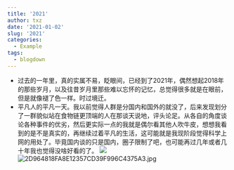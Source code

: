 ```yaml
---
title: '2021'
author: txz
date: '2021-01-02'
slug: '2021'
categories:
  - Example
tags:
  - blogdown
---
```

+ 过去的一年里，真的实属不易，眨眼间，已经到了2021年，偶然想起2018年的那些岁月，以及往昔岁月里那些难以忘怀的记忆，总觉得很多就是在眼前，但是就像褪了色一样。时过境迁。
+ 平凡人的平凡一天。我以前觉得人群是分国内和国外的就没了，后来发现划分了一群貌似站在食物链更顶端的人在那谈天说地，评头论足。从各自的角度谈论各种事件的优劣，然后更实际一点的我就是偶尔看其他人吹牛皮，想想我看到的是不是真实的，再继续过着平凡的生活，这可能就是我现阶段觉得科学上网的用处了。毕竟国内谈的只是国内，圈子限制了吧，也可能再过几年或者几十年我也觉得没啥好看的了。
![](http://ww1.sinaimg.cn/large/006HO6T7gy1gm9dpwvoplj31hc0u0aea.jpg)
![2D964818FA8E12357CD39F996C4375A3.jpg](http://ww1.sinaimg.cn/large/006HO6T7gy1gm9dpwvoplj31hc0u0aea.jpg)